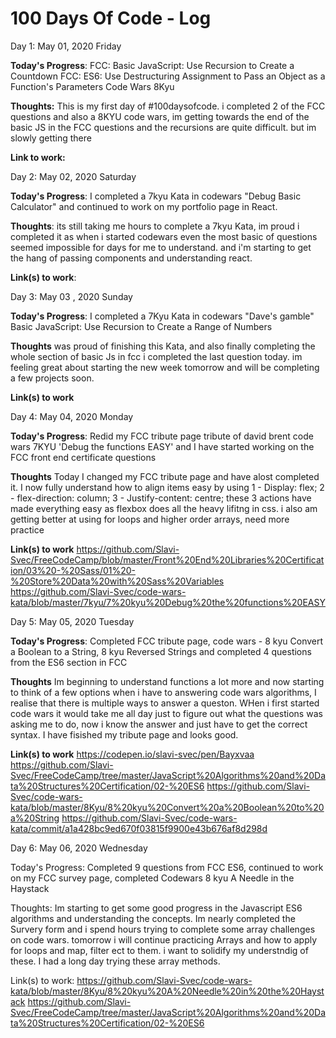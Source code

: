 # 100 Days Of Code - Log

Day 1: May 01, 2020 Friday 

**Today's Progress**:
FCC: Basic JavaScript: Use Recursion to Create a Countdown
FCC: ES6: Use Destructuring Assignment to Pass an Object as a Function's Parameters
Code Wars 8Kyu 

**Thoughts:** 
This is my first day of #100daysofcode. i completed 2 of the FCC questions and also a 8KYU code wars, im getting towards the end of the basic JS in the FCC questions and the recursions are quite difficult. but im slowly getting there 

**Link to work:** 


Day 2: May 02, 2020 Saturday

**Today's Progress**:
I completed a 7kyu Kata in codewars "Debug Basic Calculator"
and continued to work on my portfolio page in React.

**Thoughts**: 
its still taking me hours to complete a 7kyu Kata, im proud i completed it as when i started codewars even the most basic of questions seemed impossible for days for me to understand. 
and i'm starting to get the hang of passing components and understanding react.

**Link(s) to work**: 


Day 3: May 03 , 2020 Sunday 

**Today's Progress**: 
I completed a 7Kyu Kata in codewars "Dave's gamble" 
Basic JavaScript: Use Recursion to Create a Range of Numbers

**Thoughts** 
was proud of finishing this Kata, and also finally completing the whole section of basic Js in fcc
i completed the last question today. im feeling great about starting the new week tomorrow and will be completing a few projects soon. 

**Link(s) to work**


Day 4: May 04, 2020 Monday 

**Today's Progress**:
Redid my FCC tribute page tribute of david brent 
code wars 7KYU 'Debug the functions EASY'
and I have started working on the FCC front end certificate questions 


**Thoughts** 
Today I changed my FCC tribute page and have alost completed it. I now fully understand how to align items easy by using
1 - Display: flex;
2 - flex-direction: column;
3 - Justify-content: centre;
these 3 actions have made everything easy as flexbox does all the heavy lifitng in css. 
i also am getting better at using for loops and higher order arrays, need more practice 

**Link(s) to work**
https://github.com/Slavi-Svec/FreeCodeCamp/blob/master/Front%20End%20Libraries%20Certification/03%20-%20Sass/01%20-%20Store%20Data%20with%20Sass%20Variables
https://github.com/Slavi-Svec/code-wars-kata/blob/master/7kyu/7%20kyu%20Debug%20the%20functions%20EASY


Day 5: May 05, 2020 Tuesday

**Today's Progress**:
Completed FCC tribute page, code wars - 8 kyu Convert a Boolean to a String, 8 kyu Reversed Strings
and completed 4 questions from the ES6 section in FCC 

**Thoughts** 
Im beginning to understand functions a lot more and now  starting to think of a few options when i have to answering code wars algorithms, I realise that there is multiple ways to answer a queston. WHen i first started code wars it would take me all day just to figure out what the questions was asking me to do, now i know the answer and just have to get the correct syntax. I have fisished my tribute page and looks good. 

**Link(s) to work**
https://codepen.io/slavi-svec/pen/Bayxvaa
https://github.com/Slavi-Svec/FreeCodeCamp/tree/master/JavaScript%20Algorithms%20and%20Data%20Structures%20Certification/02-%20ES6
https://github.com/Slavi-Svec/code-wars-kata/blob/master/8Kyu/8%20kyu%20Convert%20a%20Boolean%20to%20a%20String
https://github.com/Slavi-Svec/code-wars-kata/commit/a1a428bc9ed670f03815f9900e43b676af8d298d


Day 6: May 06, 2020 Wednesday

Today's Progress: Completed 9 questions from FCC ES6, continued to work on my FCC survey page, completed Codewars 8 kyu A Needle in the Haystack

Thoughts: Im starting to get some good progress in the Javascript ES6 algorithms and understanding the concepts. Im nearly completed the Survery form and i spend hours trying to complete some array challenges on code wars. tomorrow i will continue practicing Arrays and how to apply for loops and map, filter ect to them. i want to solidify my understndig of these. I had a long day trying these array methods.

Link(s) to work:
https://github.com/Slavi-Svec/code-wars-kata/blob/master/8Kyu/8%20kyu%20A%20Needle%20in%20the%20Haystack
https://github.com/Slavi-Svec/FreeCodeCamp/tree/master/JavaScript%20Algorithms%20and%20Data%20Structures%20Certification/02-%20ES6




